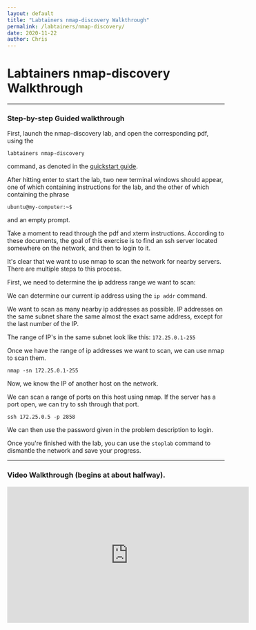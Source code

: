 ```yaml
---
layout: default
title: "Labtainers nmap-discovery Walkthrough"
permalink: /labtainers/nmap-discovery/
date: 2020-11-22
author: Chris
---
```


# Labtainers nmap-discovery Walkthrough

---

### Step-by-step Guided walkthrough

First, launch the nmap-discovery lab, and open the corresponding pdf, using the

```
labtainers nmap-discovery
```

command, as denoted in the [quickstart guide](https://github.com/UConn-x-National-Guard-Documentation/labtainers/quickstart).

After hitting enter to start the lab, two new terminal windows should appear, one of which containing instructions for the lab, and the other of which containing the phrase

```
ubuntu@my-computer:~$
```

and an empty prompt.

Take a moment to read through the pdf and xterm instructions.
According to these documents, the goal of this exercise is to find an ssh server located somewhere on the network, and then to login to it.

It's clear that we want to use nmap to scan the network for nearby servers.
There are multiple steps to this process.

First, we need to determine the ip address range we want to scan:

We can determine our current ip address using the `ip addr` command.


We want to scan as many nearby ip addresses as possible. IP addresses on the same subnet share the same almost the exact same address, except for the last number of the IP.

The range of IP's in the same subnet look like this: `172.25.0.1-255`

Once we have the range of ip addresses we want to scan, we can use nmap to scan them.

```
nmap -sn 172.25.0.1-255
```
Now, we know the IP of another host on the network.

We can scan a range of ports on this host using nmap.
If the server has a port open, we can try to ssh through that port.

```
ssh 172.25.0.5 -p 2858
```

We can then use the password given in the problem description to login.

Once you're finished with the lab, you can use the `stoplab` command to dismantle the network and save your progress.

---

### Video Walkthrough (begins at about halfway).

<iframe width="560" height="315" src="https://www.youtube.com/embed/qP2htZD7gao" frameborder="0" allow="accelerometer; autoplay; clipboard-write; encrypted-media; gyroscope; picture-in-picture" allowfullscreen></iframe>

